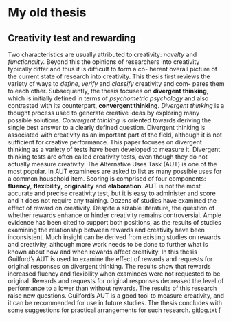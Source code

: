 # My old thesis
## Creativity test and rewarding
Two characteristics are usually attributed to creativity: *novelty* and *functionality.* Beyond this 
the opinions of researchers into creativity typically differ and thus it is difficult to form a co-
herent overall picture of the current state of research into creativity. 
This thesis first reviews the variety of ways to *define*, *verify* and *classify* creativity and com-
pares them to each other. Subsequently, the thesis focuses on **divergent thinking**, which is 
initially defined in terms of *psychometric psychology* and also contrasted with its counterpart, 
**convergent thinking**. *Divergent thinking* is a thought process used to generate creative ideas 
by exploring many possible solutions. *Convergent thinking* is oriented towards deriving the 
single best answer to a clearly defined question. Divergent thinking is associated with creativity as an important part of the field, although it is not sufficient for creative performance. 
This paper focuses on divergent thinking as a variety of tests have been developed to measure 
it. 
Divergent thinking tests are often called creativity tests, even though they do not actually 
measure creativity. The Alternative Uses Task (AUT) is one of the most popular. In AUT examinees are asked to list as many possible uses for a common household item. 
Scoring is comprised of four components: **fluency**, **flexibility**, **originality** and **elaboration**. AUT is not the 
most accurate and precise creativity test, but it is easy to administer and score and it does 
not require any training. 
Dozens of studies have examined the effect of reward on creativity. Despite a sizable literature, the question of whether rewards enhance or hinder creativity remains controversial. 
Ample evidence has been cited to support both positions, as the results of studies examining 
the relationship between rewards and creativity have been inconsistent. Much insight can be 
derived from existing studies on rewards and creativity, although more work needs to be done 
to further what is known about how and when rewards affect creativity. 
In this thesis Guilford’s AUT is used to examine the effect of rewards and requests for original 
responses on divergent thinking. The results show that rewards increased fluency and flexibility when examinees were not requested to be original. Rewards and requests for original responses decreased the level of performance to a lower than without rewards. The results of 
this research raise new questions. 
Guilford’s AUT is a good tool to measure creativity, and it can be recommended for use in 
future studies. The thesis concludes with some suggestions for practical arrangements for 
such research. 
[gitlog.txt](https://github.com/strajama/otm-harjoitustyo/blob/master/laskarit/viikko1/gitlog.txt)
[
